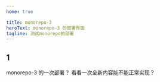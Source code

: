 ```yaml
---
home: true

title: monorepo-3
heroText: monorepo-3 的部署界面
tagline: 测试monorepo的部署
---
```


## 1

monorepo-3 的一次部署？ 看看一次全新内容能不能正常实现？
